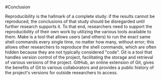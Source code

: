 #Conclusion

Reproducibility is the hallmark of a complete study: if the results cannot
be reproduced, the conclusions of that study should be disregarded until
further research supports it. To that end, researchers need to support the
reproducibility of their own work by utilizing the various tools available
to them. Make is a tool that allows users (and others) to run the exact same
shell commands every single time, no matter how many, without error; this
allows other researchers to reproduce the shell commands, which are often
hidden because they are not typically considered "code". Git is a tool that
handles version control of the project, facilitating the storage and retrieval
of various versions of the project. GitHub, an online extension of Git, gives
the benefits of Git to various collaborators and provides a public history of 
the project's versions for outside researchers to access.